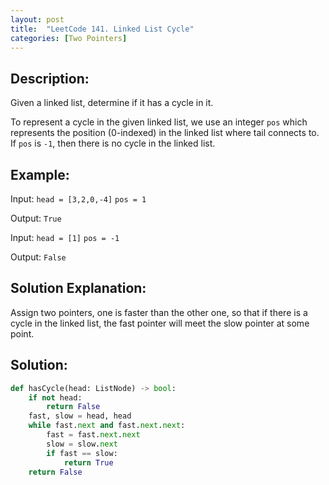 ```yaml
---
layout: post
title:  "LeetCode 141. Linked List Cycle"
categories: [Two Pointers]
---
```

## Description:
Given a linked list, determine if it has a cycle in it.

To represent a cycle in the given linked list, we use an integer `pos` which represents the position (0-indexed) in the linked list where tail connects to. If `pos` is `-1`, then there is no cycle in the linked list.

## Example:
Input: `head = [3,2,0,-4]` `pos = 1`

Output: `True`

Input: `head = [1]` `pos = -1`

Output: `False`

## Solution Explanation:
Assign two pointers, one is faster than the other one, so that if there is a cycle in the linked list, the fast pointer will meet the slow pointer at some point.

## Solution:
```python
def hasCycle(head: ListNode) -> bool:
    if not head:
        return False
    fast, slow = head, head
    while fast.next and fast.next.next:
        fast = fast.next.next
        slow = slow.next
        if fast == slow:
            return True
    return False
```

